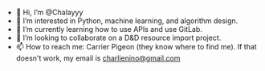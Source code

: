 - 👋 Hi, I’m @Chalayyy
- 👀 I’m interested in Python, machine learning, and algorithm design.
- 🌱 I’m currently learning how to use APIs and use GitLab.
- 💞️ I’m looking to collaborate on a D&D resource import project. 
- 📫 How to reach me: Carrier Pigeon (they know where to find me). If that doesn't work, my email is charlienino@gmail.com

<!---
Chalayyy/Chalayyy is a ✨ special ✨ repository because its `README.md` (this file) appears on your GitHub profile.
You can click the Preview link to take a look at your changes.
--->
